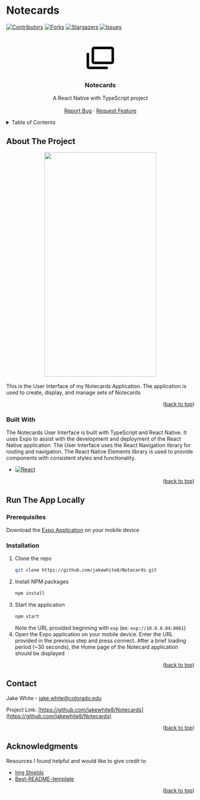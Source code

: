 <a name="readme-top"></a>
# Notecards

<!-- PROJECT SHIELDS -->
[![Contributors][contributors-shield]][contributors-url]
[![Forks][forks-shield]][forks-url]
[![Stargazers][stars-shield]][stars-url]
[![Issues][issues-shield]][issues-url]


<!-- LOGO -->
<br />
<div align="center">
  <a href="https://github.com/jakewhite8/Notecards">
    <img src="assets/card-multiple-outline.png" alt="Logo" width="80" height="80">
  </a>

  <h3 align="center">Notecards</h3>

  <p align="center">
    A React Native with TypeScript project
    <br />
    <br />
    <a href="https://github.com/jakewhite8/Notecards/issues">Report Bug</a>
    ·
    <a href="https://github.com/jakewhite8/Notecards/issues">Request Feature</a>
  </p>
</div>

<!-- TABLE OF CONTENTS -->
<details>
  <summary>Table of Contents</summary>
  <ol>
    <li>
      <a href="#about-the-project">About The Project</a>
      <ul>
        <li><a href="#built-with">Built With</a></li>
      </ul>
    </li>
    <li>
      <a href="#run-the-app-locally">Run The App Locally</a>
      <ul>
        <li><a href="#prerequisites">Prerequisites</a></li>
        <li><a href="#installation">Installation</a></li>
      </ul>
    </li>
    <li><a href="#contact">Contact</a></li>
    <li><a href="#acknowledgments">Acknowledgments</a></li>
  </ol>
</details>

## About The Project

<div align="center">
  <img src="https://github.com/jakewhite8/Notecards/assets/5599320/93179b1a-92c1-481d-8800-45df7d746ed9 alt="Home" width="300" height="600">
</div>

This is the User Interface of my Notecards Application. The application is used to create, display, and manage sets of Notecards

<p align="right">(<a href="#readme-top">back to top</a>)</p>

### Built With

The Notecards User Interface is built with TypeScript and React Native. It uses Expo to assist with the development and deployment of the React Native application. The User Interface uses the React Navigation library for routing and navigation. The React Native Elements library is used to provide components with consistent styles and functionality.

* [![React][React.js]][React-url]

<p align="right">(<a href="#readme-top">back to top</a>)</p>

## Run The App Locally
### Prerequisites
Download the [Expo Application](Expo-url) on your mobile device

### Installation
1. Clone the repo
   ```sh
   git clone https://github.com/jakewhite8/Notecards.git
   ```
2. Install NPM packages
   ```sh
   npm install
   ```   
3. Start the application
   ```sh
   npm start
   ```
   Note the URL provided beginning with `exp` (ex: `exp://10.0.0.84:8081`)
4. Open the Expo application on your mobile device. Enter the URL provided in the previous step and press connect. After a brief loading period (~30 seconds), the Home page of the Notecard application should be displayed

<p align="right">(<a href="#readme-top">back to top</a>)</p>

<!-- CONTACT -->
## Contact

Jake White - jake.white@colorado.edu

Project Link: [https://github.com/jakewhite8/Notecards](https://github.com/jakewhite8/Notecards)

<p align="right">(<a href="#readme-top">back to top</a>)</p>

<!-- ACKNOWLEDGMENTS -->
## Acknowledgments

Resources I found helpful and would like to give credit to
* [Img Shields](https://shields.io)
* [Best-README-template](https://github.com/othneildrew/Best-README-Template/blob/master/README.md#readme-top)


<p align="right">(<a href="#readme-top">back to top</a>)</p>

<!-- MARKDOWN LINKS & IMAGES -->
[contributors-shield]: https://img.shields.io/github/contributors/jakewhite8/Notecards.svg?style=for-the-badge
[contributors-url]: https://github.com/jakewhite8/Notecards/graphs/contributors
[forks-shield]: https://img.shields.io/github/forks/jakewhite8/Notecards.svg?style=for-the-badge
[forks-url]: https://github.com/jakewhite8/Notecards/network/members
[stars-shield]: https://img.shields.io/github/stars/jakewhite8/Notecards.svg?style=for-the-badge
[stars-url]: https://github.com/jakewhite8/Notecards/stargazers
[issues-shield]: https://img.shields.io/github/issues/jakewhite8/Notecards.svg?style=for-the-badge
[issues-url]: https://github.com/jakewhite8/Notecards/issues
[React.js]: https://img.shields.io/badge/React-20232A?style=for-the-badge&logo=react&logoColor=61DAFB
[React-url]: https://reactjs.org/
[Expo-url]: https://expo.dev/
